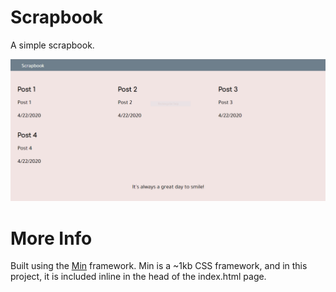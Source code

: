 # Scrapbook
A simple scrapbook.

![Program Screenshot](https://github.com/blazed-labs/Scrapbook/blob/master/scrap.PNG)

# More Info
Built using the [Min](https://mincss.com/) framework.
Min is a ~1kb CSS framework, and in this project, it is included inline in the head of the index.html page.

